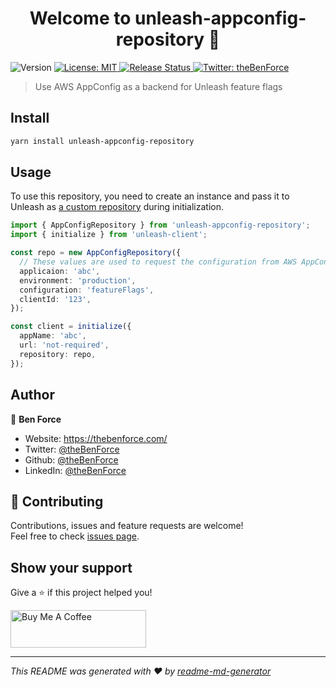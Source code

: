 <h1 align="center">Welcome to unleash-appconfig-repository 👋</h1>
<p>
  <img alt="Version" src="https://img.shields.io/npm/v/unleash-appconfig-repository" />
  <a href="#" target="_blank">
    <img alt="License: MIT" src="https://img.shields.io/badge/License-MIT-yellow.svg" />
  </a>
  <a href="https://github.com/theBenForce/Unleash-AppConfig-Repository/actions/workflows/release.yml" target="_blank">
    <img alt="Release Status" src="https://github.com/theBenForce/Unleash-AppConfig-Repository/actions/workflows/release.yml/badge.svg" />
  </a>
  <a href="https://twitter.com/theBenForce" target="_blank">
    <img alt="Twitter: theBenForce" src="https://img.shields.io/twitter/follow/theBenForce.svg?style=social" />
  </a>
</p>

> Use AWS AppConfig as a backend for Unleash feature flags

## Install

```sh
yarn install unleash-appconfig-repository
```

## Usage

To use this repository, you need to create an instance and pass it to Unleash
as [a custom repository](https://github.com/Unleash/unleash-client-node#custom-repository) during initialization.

```typescript
import { AppConfigRepository } from 'unleash-appconfig-repository';
import { initialize } from 'unleash-client';

const repo = new AppConfigRepository({
  // These values are used to request the configuration from AWS AppConfig
  applicaion: 'abc',
  environment: 'production',
  configuration: 'featureFlags',
  clientId: '123',
});

const client = initialize({
  appName: 'abc',
  url: 'not-required',
  repository: repo,
});
```

## Author

👤 **Ben Force**

* Website: https://thebenforce.com/
* Twitter: [@theBenForce](https://twitter.com/theBenForce)
* Github: [@theBenForce](https://github.com/theBenForce)
* LinkedIn: [@theBenForce](https://linkedin.com/in/theBenForce)

## 🤝 Contributing

Contributions, issues and feature requests are welcome!<br />Feel free to check [issues page](https://github.com/theBenForce/Unleash-AppConfig-Repository/issues). 

## Show your support

Give a ⭐️ if this project helped you!

<a href="https://www.buymeacoffee.com/theBenForce" target="_blank"><img src="https://cdn.buymeacoffee.com/buttons/v2/default-green.png" alt="Buy Me A Coffee" style="height: 60px !important;width: 217px !important;" ></a>

***
_This README was generated with ❤️ by [readme-md-generator](https://github.com/kefranabg/readme-md-generator)_
